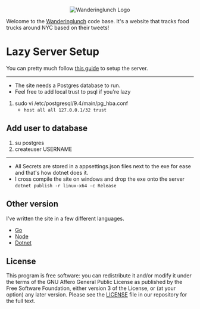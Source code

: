 <div align="center">
    <br>
  <img
    alt="Wanderinglunch Logo"
    src="https://wanderinglunch.com/images/wl.png"
  />
  <br>
</div>


Welcome to the [Wanderinglunch](https://wanderinglunch.com) code base. It's a website that tracks food trucks around NYC based on their tweets!

# Lazy Server Setup

You can pretty much follow [this guide](https://plusbryan.com/my-first-5-minutes-on-a-server-or-essential-security-for-linux-servers) to setup the server.

---

- The site needs a Postgres database to run.
- Feel free to add local trust to psql if you're lazy

1.  sudo vi /etc/postgresql/9.4/main/pg_hba.conf
    - `host all all 127.0.0.1/32 trust`

## Add user to database

1. su postgres
1. createuser USERNAME

---

- All Secrets are stored in a appsettings.json files next to the exe for ease and that's how dotnet does it.
- I cross compile the site on windows and drop the exe onto the server
  `dotnet publish -r linux-x64 -c Release`
  
## Other version

I've written the site in a few different languages.

* [Go](https://github.com/peppage/wanderinglunch/tree/v5.0.3)
* [Node](https://github.com/peppage/wanderinglunch/tree/v1)
* [Dotnet](https://github.com/peppage/wanderinglunch/tree/v7.1.0)

## License

This program is free software: you can redistribute it and/or modify it under the terms of the GNU Affero General Public License as published by the Free Software Foundation, either version 3 of the License, or (at your option) any later version. Please see the [LICENSE](./LICENSE.md) file in our repository for the full text.
